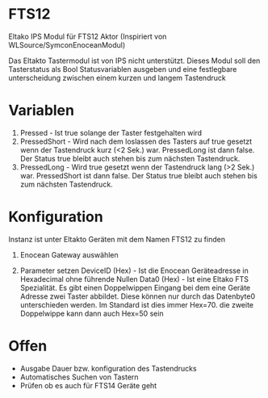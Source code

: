 # FTS12
Eltako IPS Modul für FTS12 Aktor (Inspiriert von WLSource/SymconEnoceanModul)

Das Eltakto Tastermodul ist von IPS nicht unterstützt. Dieses Modul soll den Tasterstatus als Bool Statusvariablen ausgeben und eine festlegbare unterscheidung zwischen einem kurzen und langem Tastendruck

# Variablen
1. Pressed - Ist true solange der Taster festgehalten wird
2. PressedShort - Wird nach dem loslassen des Tasters auf true gesetzt wenn der Tastendruck kurz (<2 Sek.) war. PressedLong ist dann false. Der Status true bleibt auch stehen bis zum nächsten Tastendruck.
3. PressedLong - Wird true gesetzt wenn der Tastendruck lang (>2 Sek.) war. PressedShort ist dann false. Der Status true bleibt auch stehen bis zum nächsten Tastendruck.

# Konfiguration
Instanz ist unter Eltakto Geräten mit dem Namen FTS12 zu finden

1. Enocean Gateway auswählen

2. Parameter setzen
DeviceID (Hex) - Ist die Enocean Geräteadresse in Hexadecimal ohne führende Nullen
Data0 (Hex) - Ist eine Eltako FTS Spezialität. Es gibt einen Doppelwippen Eingang bei dem eine Geräte Adresse zwei Taster abbildet. Diese können nur durch das Datenbyte0 unterschieden werden. Im Standard ist dies immer Hex=70. die zweite Doppelwippe kann dann auch Hex=50 sein

# Offen
- Ausgabe Dauer bzw. konfiguration des Tastendrucks
- Automatisches Suchen von Tastern
- Prüfen ob es auch für FTS14 Geräte geht
